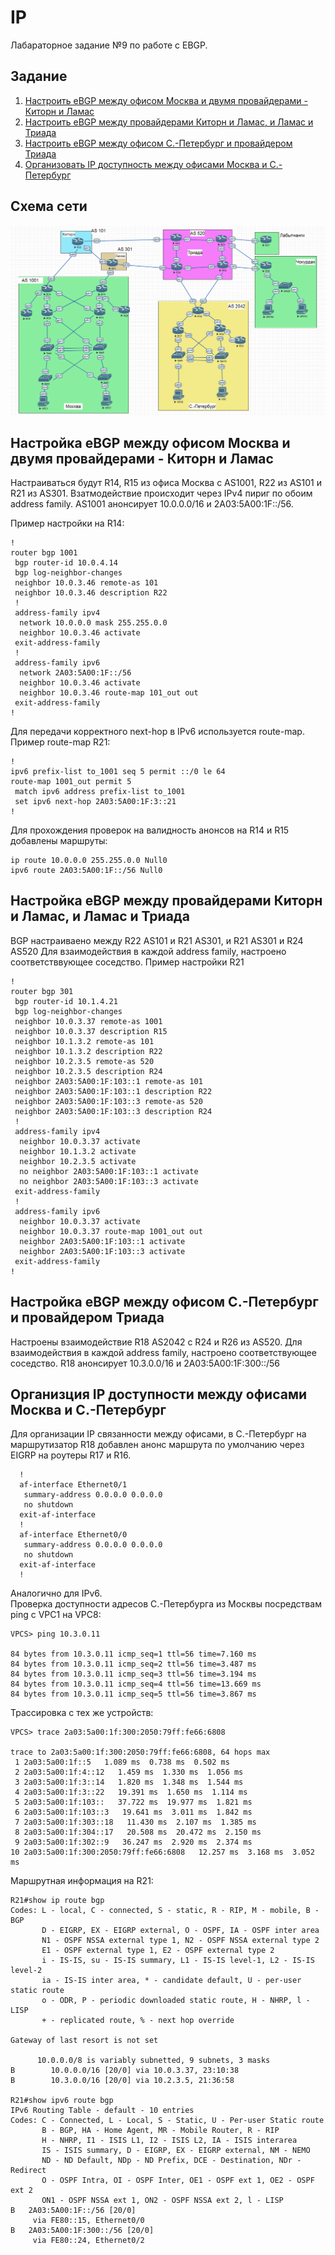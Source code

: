 # IP
Лабараторное задание №9 по работе с EBGP.

## Задание
1. [Настроить eBGP между офисом Москва и двумя провайдерами - Киторн и Ламас](#chapter-0)
2. [Настроить eBGP между провайдерами Киторн и Ламас, и Ламас и Триада](#chapter-1)
3. [Настроить eBGP между офисом С.-Петербург и провайдером Триада](#chapter-2)
4. [Организовать IP доступность между офисами Москва и С.-Петербург](#chapter-3)

## Схема сети
![alt-текст](https://github.com/Thor-VR4/CCNA/blob/master/HomeWork/%234%20IP/IP.png "Стенд №4")

<a id="chapter-0"></a>
## Настройка eBGP между офисом Москва и двумя провайдерами - Киторн и Ламас

Настраиваться будут R14, R15 из офиса Москва c AS1001, R22 из AS101 и R21 из AS301.
Взатмодействие происходит через IPv4 пириг по обоим address family. AS1001 анонсирует 10.0.0.0/16 и  2A03:5A00:1F::/56.

Пример настройки на R14:
```
!
router bgp 1001
 bgp router-id 10.0.4.14
 bgp log-neighbor-changes
 neighbor 10.0.3.46 remote-as 101
 neighbor 10.0.3.46 description R22
 !
 address-family ipv4
  network 10.0.0.0 mask 255.255.0.0
  neighbor 10.0.3.46 activate
 exit-address-family
 !
 address-family ipv6
  network 2A03:5A00:1F::/56
  neighbor 10.0.3.46 activate
  neighbor 10.0.3.46 route-map 101_out out
 exit-address-family
!
```
Для передачи корректного next-hop в IPv6 используется route-map.
Пример route-map R21:
```
!
ipv6 prefix-list to_1001 seq 5 permit ::/0 le 64
route-map 1001_out permit 5
 match ipv6 address prefix-list to_1001
 set ipv6 next-hop 2A03:5A00:1F:3::21
!
```
Для прохождения проверок на валидность анонсов на R14 и R15 добавлены маршруты:
```
ip route 10.0.0.0 255.255.0.0 Null0
ipv6 route 2A03:5A00:1F::/56 Null0
```

<a id="chapter-1"></a>
## Настройка eBGP между провайдерами Киторн и Ламас, и Ламас и Триада

BGP настраиваено между R22 AS101 и R21 AS301, и R21 AS301 и R24 AS520
Для взаимодействия в каждой address family, настроено соответстввующее соседство.
Пример настройки R21
```
!
router bgp 301
 bgp router-id 10.1.4.21
 bgp log-neighbor-changes
 neighbor 10.0.3.37 remote-as 1001
 neighbor 10.0.3.37 description R15
 neighbor 10.1.3.2 remote-as 101
 neighbor 10.1.3.2 description R22
 neighbor 10.2.3.5 remote-as 520
 neighbor 10.2.3.5 description R24
 neighbor 2A03:5A00:1F:103::1 remote-as 101
 neighbor 2A03:5A00:1F:103::1 description R22
 neighbor 2A03:5A00:1F:103::3 remote-as 520
 neighbor 2A03:5A00:1F:103::3 description R24
 !
 address-family ipv4
  neighbor 10.0.3.37 activate
  neighbor 10.1.3.2 activate
  neighbor 10.2.3.5 activate
  no neighbor 2A03:5A00:1F:103::1 activate
  no neighbor 2A03:5A00:1F:103::3 activate
 exit-address-family
 !
 address-family ipv6
  neighbor 10.0.3.37 activate
  neighbor 10.0.3.37 route-map 1001_out out
  neighbor 2A03:5A00:1F:103::1 activate
  neighbor 2A03:5A00:1F:103::3 activate
 exit-address-family
!
```

<a id="chapter-2"></a>
## Настройка eBGP между офисом С.-Петербург и провайдером Триада

Настроены взаимодействие R18 AS2042 c R24 и R26 из AS520.
Для взаимодействия в каждой address family, настроено соответствующее соседство.
R18 анонсирует 10.3.0.0/16 и 2A03:5A00:1F:300::/56

<a id="chapter-3"></a>
## Организция IP доступности между офисами Москва и С.-Петербург

Для организации IP связанности между офисами, в С.-Петербург на маршрутизатор R18 добавлен анонс маршрута по умолчанию через EIGRP на роутеры R17 и R16.
```
  !
  af-interface Ethernet0/1
   summary-address 0.0.0.0 0.0.0.0
   no shutdown
  exit-af-interface
  !
  af-interface Ethernet0/0
   summary-address 0.0.0.0 0.0.0.0
   no shutdown
  exit-af-interface
  !
```
Аналогично для IPv6.  
Проверка доступности адресов С.-Петербурга из Москвы посредствам ping c VPC1 на VPC8:
```
VPCS> ping 10.3.0.11

84 bytes from 10.3.0.11 icmp_seq=1 ttl=56 time=7.160 ms
84 bytes from 10.3.0.11 icmp_seq=2 ttl=56 time=3.487 ms
84 bytes from 10.3.0.11 icmp_seq=3 ttl=56 time=3.194 ms
84 bytes from 10.3.0.11 icmp_seq=4 ttl=56 time=13.669 ms
84 bytes from 10.3.0.11 icmp_seq=5 ttl=56 time=3.867 ms
```
Трассировка с тех же устройств:
```
VPCS> trace 2a03:5a00:1f:300:2050:79ff:fe66:6808

trace to 2a03:5a00:1f:300:2050:79ff:fe66:6808, 64 hops max
 1 2a03:5a00:1f::5   1.089 ms  0.738 ms  0.502 ms
 2 2a03:5a00:1f:4::12   1.459 ms  1.330 ms  1.056 ms
 3 2a03:5a00:1f:3::14   1.820 ms  1.348 ms  1.544 ms
 4 2a03:5a00:1f:3::22   19.391 ms  1.650 ms  1.114 ms
 5 2a03:5a00:1f:103::   37.722 ms  19.977 ms  1.821 ms
 6 2a03:5a00:1f:103::3   19.641 ms  3.011 ms  1.842 ms
 7 2a03:5a00:1f:303::18   11.430 ms  2.107 ms  1.385 ms
 8 2a03:5a00:1f:304::17   20.508 ms  20.472 ms  2.150 ms
 9 2a03:5a00:1f:302::9   36.247 ms  2.920 ms  2.374 ms
10 2a03:5a00:1f:300:2050:79ff:fe66:6808   12.257 ms  3.168 ms  3.052 ms
```
Маршрутная информация на R21:
```
R21#show ip route bgp
Codes: L - local, C - connected, S - static, R - RIP, M - mobile, B - BGP
       D - EIGRP, EX - EIGRP external, O - OSPF, IA - OSPF inter area 
       N1 - OSPF NSSA external type 1, N2 - OSPF NSSA external type 2
       E1 - OSPF external type 1, E2 - OSPF external type 2
       i - IS-IS, su - IS-IS summary, L1 - IS-IS level-1, L2 - IS-IS level-2
       ia - IS-IS inter area, * - candidate default, U - per-user static route
       o - ODR, P - periodic downloaded static route, H - NHRP, l - LISP
       + - replicated route, % - next hop override

Gateway of last resort is not set

      10.0.0.0/8 is variably subnetted, 9 subnets, 3 masks
B        10.0.0.0/16 [20/0] via 10.0.3.37, 23:10:38
B        10.3.0.0/16 [20/0] via 10.2.3.5, 21:36:58

R21#show ipv6 route bgp
IPv6 Routing Table - default - 10 entries
Codes: C - Connected, L - Local, S - Static, U - Per-user Static route
       B - BGP, HA - Home Agent, MR - Mobile Router, R - RIP
       H - NHRP, I1 - ISIS L1, I2 - ISIS L2, IA - ISIS interarea
       IS - ISIS summary, D - EIGRP, EX - EIGRP external, NM - NEMO
       ND - ND Default, NDp - ND Prefix, DCE - Destination, NDr - Redirect
       O - OSPF Intra, OI - OSPF Inter, OE1 - OSPF ext 1, OE2 - OSPF ext 2
       ON1 - OSPF NSSA ext 1, ON2 - OSPF NSSA ext 2, l - LISP
B   2A03:5A00:1F::/56 [20/0]
     via FE80::15, Ethernet0/0
B   2A03:5A00:1F:300::/56 [20/0]
     via FE80::24, Ethernet0/2
```
